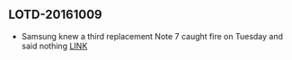 ## LOTD-20161009

- Samsung knew a third replacement Note 7 caught fire on Tuesday and said nothing [LINK](http://www.theverge.com/2016/10/9/13215728/samsung-galaxy-note-7-third-fire-smoke-inhalation)